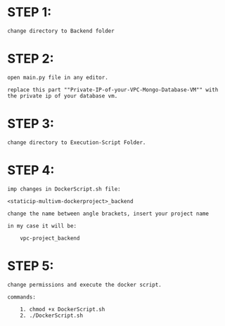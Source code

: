 # STEP 1:
    
    change directory to Backend folder

# STEP 2:
    
    open main.py file in any editor.

    replace this part ""Private-IP-of-your-VPC-Mongo-Database-VM"" with the private ip of your database vm.

# STEP 3:
    
    change directory to Execution-Script Folder.

# STEP 4:
    imp changes in DockerScript.sh file:
   
    <staticip-multivm-dockerproject>_backend
   
    change the name between angle brackets, insert your project name

    in my case it will be:

        vpc-project_backend

# STEP 5:

    change permissions and execute the docker script.
    
    commands:

        1. chmod +x DockerScript.sh
        2. ./DockerScript.sh

    
